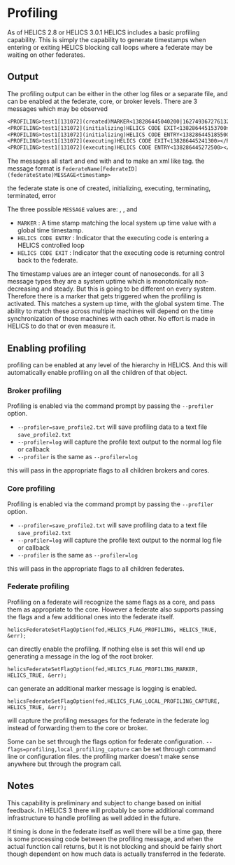 # Profiling

As of HELICS 2.8 or HELICS 3.0.1 HELICS includes a basic profiling capability. This is simply the capability to generate timestamps when entering or exiting HELICS blocking call loops where a federate may be waiting on other federates.

## Output

The profiling output can be either in the other log files or a separate file, and can be enabled at the federate, core, or broker levels.
There are 3 messages which may be observed

```txt
<PROFILING>test1[131072](created)MARKER<138286445040200|1627493672761320800></PROFILING>
<PROFILING>test1[131072](initializing)HELICS CODE EXIT<138286445153700></PROFILING>
<PROFILING>test1[131072](initializing)HELICS CODE ENTRY<138286445185500></PROFILING>
<PROFILING>test1[131072](executing)HELICS CODE EXIT<138286445241300></PROFILING>
<PROFILING>test1[131072](executing)HELICS CODE ENTRY<138286445272500></PROFILING>
```

The messages all start and end with <PROFILING> and </PROFILING> to make an xml like tag.
the message format is `FederateName[FederateID](federateState)MESSAGE<timestamp>`

the federate state is one of created, initializing, executing, terminating, terminated, error

The three possible `MESSAGE` values are: , , and

- `MARKER` : A time stamp matching the local system up time value with a global time timestamp.
- `HELICS CODE ENTRY` : Indicator that the executing code is entering a HELICS controlled loop
- `HELICS CODE EXIT` : Indicator that the executing code is returning control back to the federate.

The timestamp values are an integer count of nanoseconds. for all 3 message types they are a system uptime which is monotonically non-decreasing and steady. But this is going to be different on every system. Therefore there is a marker that gets triggered when the profiling is activated. This matches a system up time, with the global system time. The ability to match these across multiple machines will depend on the time synchronization of those machines with each other. No effort is made in HELICS to do that or even measure it.

## Enabling profiling

profiling can be enabled at any level of the hierarchy in HELICS. And this will automatically enable profiling on all the children of that object.

### Broker profiling

Profiling is enabled via the command prompt by passing the `--profiler` option.

- `--profiler=save_profile2.txt` will save profiling data to a text file `save_profile2.txt`
- `--profiler=log` will capture the profile text output to the normal log file or callback
- `--profiler` is the same as `--profiler=log`

this will pass in the appropriate flags to all children brokers and cores.

### Core profiling

Profiling is enabled via the command prompt by passing the `--profiler` option.

- `--profiler=save_profile2.txt` will save profiling data to a text file `save_profile2.txt`
- `--profiler=log` will capture the profile text output to the normal log file or callback
- `--profiler` is the same as `--profiler=log`

this will pass in the appropriate flags to all children federates.

### Federate profiling

Profiling on a federate will recognize the same flags as a core, and pass them as appropriate to the core. However a federate also supports passing the flags and a few additional ones into the federate itself.

```
helicsFederateSetFlagOption(fed,HELICS_FLAG_PROFILING, HELICS_TRUE, &err);
```

can directly enable the profiling. If nothing else is set this will end up generating a message in the log of the root broker.

```
helicsFederateSetFlagOption(fed,HELICS_FLAG_PROFILING_MARKER, HELICS_TRUE, &err);
```

can generate an additional marker message is logging is enabled.

```
helicsFederateSetFlagOption(fed,HELICS_FLAG_LOCAL_PROFILING_CAPTURE, HELICS_TRUE, &err);
```

will capture the profiling messages for the federate in the federate log instead of forwarding them to the core or broker.

Some can be set through the flags option for federate configuration.
`--flags=profiling,local_profiling_capture` can be set through command line or configuration files.
the profiling marker doesn't make sense anywhere but through the program call.

## Notes

This capability is preliminary and subject to change based on initial feedback. In HELICS 3 there will probably be some additional command infrastructure to handle profiling as well added in the future.

If timing is done in the federate itself as well there will be a time gap, there is some processing code between the profiling message, and when the actual function call returns, but it is not blocking and should be fairly short though dependent on how much data is actually transferred in the federate.
